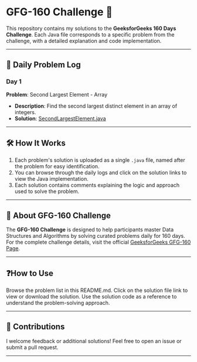 # GFG-160 Challenge 🚀  

This repository contains my solutions to the **GeeksforGeeks 160 Days Challenge**. Each Java file corresponds to a specific problem from the challenge, with a detailed explanation and code implementation.  

---

## 📌 Daily Problem Log  

### Day 1  
**Problem**: Second Largest Element - Array  
- **Description**: Find the second largest distinct element in an array of integers.  
- **Solution**: [SecondLargestElement.java](SecondLargestElement.java)  

---
## 🛠️ How It Works  

1. Each problem's solution is uploaded as a single `.java` file, named after the problem for easy identification.  
2. You can browse through the daily logs and click on the solution links to view the Java implementation.  
3. Each solution contains comments explaining the logic and approach used to solve the problem.  

---

## 📖 About GFG-160 Challenge  

The **GFG-160 Challenge** is designed to help participants master Data Structures and Algorithms by solving curated problems daily for 160 days. For the complete challenge details, visit the official [GeeksforGeeks GFG-160 Page](https://www.geeksforgeeks.org/batch/gfg-160-problems?tab=Chapters).  

---
## ❓How to Use
Browse the problem list in this README.md.
Click on the solution file link to view or download the solution.
Use the solution code as a reference to understand the problem-solving approach.

---


## 🤝 Contributions  

I welcome feedback or additional solutions! Feel free to open an issue or submit a pull request.  

--- 
